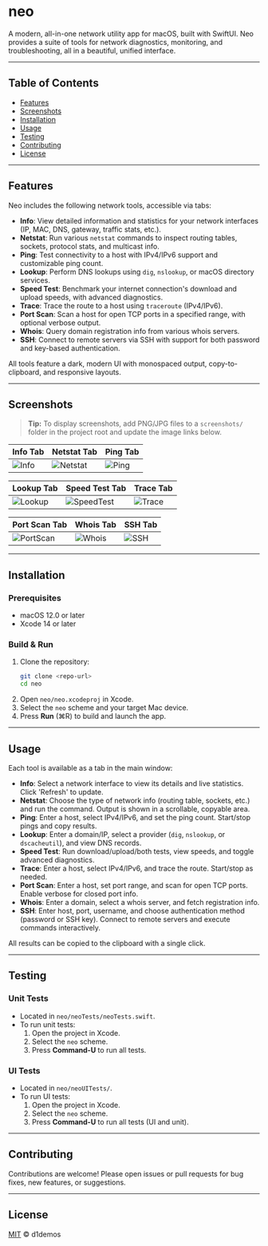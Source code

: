 # neo

A modern, all-in-one network utility app for macOS, built with SwiftUI. Neo provides a suite of tools for network diagnostics, monitoring, and troubleshooting, all in a beautiful, unified interface.

---

## Table of Contents
- [Features](#features)
- [Screenshots](#screenshots)
- [Installation](#installation)
- [Usage](#usage)
- [Testing](#testing)
- [Contributing](#contributing)
- [License](#license)

---

## Features

Neo includes the following network tools, accessible via tabs:

- **Info**: View detailed information and statistics for your network interfaces (IP, MAC, DNS, gateway, traffic stats, etc.).
- **Netstat**: Run various `netstat` commands to inspect routing tables, sockets, protocol stats, and multicast info.
- **Ping**: Test connectivity to a host with IPv4/IPv6 support and customizable ping count.
- **Lookup**: Perform DNS lookups using `dig`, `nslookup`, or macOS directory services.
- **Speed Test**: Benchmark your internet connection's download and upload speeds, with advanced diagnostics.
- **Trace**: Trace the route to a host using `traceroute` (IPv4/IPv6).
- **Port Scan**: Scan a host for open TCP ports in a specified range, with optional verbose output.
- **Whois**: Query domain registration info from various whois servers.
- **SSH**: Connect to remote servers via SSH with support for both password and key-based authentication.

All tools feature a dark, modern UI with monospaced output, copy-to-clipboard, and responsive layouts.

---

## Screenshots

> **Tip:** To display screenshots, add PNG/JPG files to a `screenshots/` folder in the project root and update the image links below.

| Info Tab | Netstat Tab | Ping Tab |
|----------|-------------|----------|
| ![Info](screenshots/info.png) | ![Netstat](screenshots/netstat.png) | ![Ping](screenshots/ping.png) |

| Lookup Tab | Speed Test Tab | Trace Tab |
|------------|---------------|-----------|
| ![Lookup](screenshots/lookup.png) | ![SpeedTest](screenshots/speedtest.png) | ![Trace](screenshots/trace.png) |

| Port Scan Tab | Whois Tab | SSH Tab |
|---------------|-----------|---------|
| ![PortScan](screenshots/portscan.png) | ![Whois](screenshots/whois.png) | ![SSH](screenshots/ssh.png) |

---

## Installation

### Prerequisites
- macOS 12.0 or later
- Xcode 14 or later

### Build & Run
1. Clone the repository:
   ```sh
   git clone <repo-url>
   cd neo
   ```
2. Open `neo/neo.xcodeproj` in Xcode.
3. Select the `neo` scheme and your target Mac device.
4. Press **Run** (⌘R) to build and launch the app.

---

## Usage

Each tool is available as a tab in the main window:

- **Info**: Select a network interface to view its details and live statistics. Click 'Refresh' to update.
- **Netstat**: Choose the type of network info (routing table, sockets, etc.) and run the command. Output is shown in a scrollable, copyable area.
- **Ping**: Enter a host, select IPv4/IPv6, and set the ping count. Start/stop pings and copy results.
- **Lookup**: Enter a domain/IP, select a provider (`dig`, `nslookup`, or `dscacheutil`), and view DNS records.
- **Speed Test**: Run download/upload/both tests, view speeds, and toggle advanced diagnostics.
- **Trace**: Enter a host, select IPv4/IPv6, and trace the route. Start/stop as needed.
- **Port Scan**: Enter a host, set port range, and scan for open TCP ports. Enable verbose for closed port info.
- **Whois**: Enter a domain, select a whois server, and fetch registration info.
- **SSH**: Enter host, port, username, and choose authentication method (password or SSH key). Connect to remote servers and execute commands interactively.

All results can be copied to the clipboard with a single click.

---

## Testing

### Unit Tests
- Located in `neo/neoTests/neoTests.swift`.
- To run unit tests:
  1. Open the project in Xcode.
  2. Select the `neo` scheme.
  3. Press **Command-U** to run all tests.

### UI Tests
- Located in `neo/neoUITests/`.
- To run UI tests:
  1. Open the project in Xcode.
  2. Select the `neo` scheme.
  3. Press **Command-U** to run all tests (UI and unit).

---

## Contributing

Contributions are welcome! Please open issues or pull requests for bug fixes, new features, or suggestions.

---

## License

[MIT](LICENSE) © d1demos

